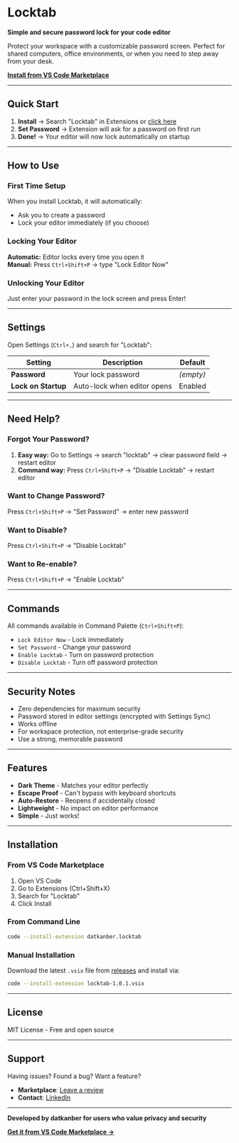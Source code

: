 # Locktab

**Simple and secure password lock for your code editor**

Protect your workspace with a customizable password screen. Perfect for shared computers, office environments, or when you need to step away from your desk.

**[Install from VS Code Marketplace](https://marketplace.visualstudio.com/items?itemName=datkanber.locktab)**

---

## Quick Start

1. **Install** → Search "Locktab" in Extensions or [click here](https://marketplace.visualstudio.com/items?itemName=datkanber.locktab)
2. **Set Password** → Extension will ask for a password on first run
3. **Done!** → Your editor will now lock automatically on startup

---

## How to Use

### First Time Setup
When you install Locktab, it will automatically:
- Ask you to create a password
- Lock your editor immediately (if you choose)

### Locking Your Editor
**Automatic:** Editor locks every time you open it  
**Manual:** Press `Ctrl+Shift+P` → type "Lock Editor Now"

### Unlocking Your Editor
Just enter your password in the lock screen and press Enter!

---

## Settings

Open Settings (`Ctrl+,`) and search for "Locktab":

| Setting | Description | Default |
|---------|-------------|---------|
| **Password** | Your lock password | *(empty)* |
| **Lock on Startup** | Auto-lock when editor opens | Enabled |

---

## Need Help?

### Forgot Your Password?
1. **Easy way:** Go to Settings → search "locktab" → clear password field → restart editor
2. **Command way:** Press `Ctrl+Shift+P` → "Disable Locktab" → restart editor

### Want to Change Password?
Press `Ctrl+Shift+P` → "Set Password" → enter new password

### Want to Disable?
Press `Ctrl+Shift+P` → "Disable Locktab"

### Want to Re-enable?
Press `Ctrl+Shift+P` → "Enable Locktab"

---

## Commands

All commands available in Command Palette (`Ctrl+Shift+P`):

- `Lock Editor Now` - Lock immediately
- `Set Password` - Change your password
- `Enable Locktab` - Turn on password protection
- `Disable Locktab` - Turn off password protection

---

## Security Notes

- Zero dependencies for maximum security
- Password stored in editor settings (encrypted with Settings Sync)
- Works offline
- For workspace protection, not enterprise-grade security
- Use a strong, memorable password

---

## Features

- **Dark Theme** - Matches your editor perfectly
- **Escape Proof** - Can't bypass with keyboard shortcuts
- **Auto-Restore** - Reopens if accidentally closed
- **Lightweight** - No impact on editor performance
- **Simple** - Just works!

---

## Installation

### From VS Code Marketplace
1. Open VS Code
2. Go to Extensions (Ctrl+Shift+X)
3. Search for "Locktab"
4. Click Install

### From Command Line
```bash
code --install-extension datkanber.locktab
```

### Manual Installation
Download the latest `.vsix` file from [releases](https://marketplace.visualstudio.com/items?itemName=datkanber.locktab) and install via:
```bash
code --install-extension locktab-1.0.1.vsix
```

---

## License

MIT License - Free and open source

---

## Support

Having issues? Found a bug? Want a feature?

- **Marketplace**: [Leave a review](https://marketplace.visualstudio.com/items?itemName=datkanber.locktab&ssr=false#review-details)
- **Contact**: [LinkedIn](https://www.linkedin.com/in/burakkanber1/)

---

**Developed by datkanber for users who value privacy and security**

**[Get it from VS Code Marketplace →](https://marketplace.visualstudio.com/items?itemName=datkanber.locktab)**
